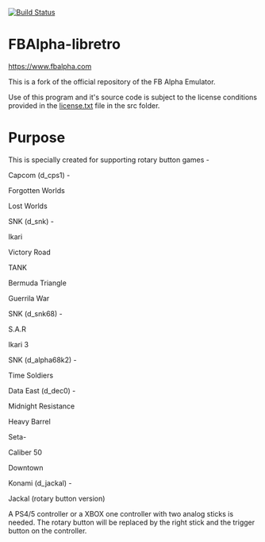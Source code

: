 [![Build Status](https://travis-ci.org/libretro/fbalpha.svg?branch=master)](https://travis-ci.org/libretro/fbalpha)

# FBAlpha-libretro
https://www.fbalpha.com

This is a fork of the official repository of the FB Alpha Emulator.

Use of this program and it's source code is subject to the license conditions provided in the [license.txt](src/license.txt) file in the src folder.

# Purpose
This is specially created for supporting rotary button games -

Capcom (d_cps1) -

Forgotten Worlds

Lost Worlds


SNK (d_snk) -

Ikari

Victory Road

TANK

Bermuda Triangle

Guerrila War


SNK (d_snk68) -

S.A.R

Ikari 3


SNK (d_alpha68k2) -

Time Soldiers


Data East (d_dec0) -

Midnight Resistance

Heavy Barrel


Seta-

Caliber 50

Downtown


Konami (d_jackal) -

Jackal (rotary button version)


A PS4/5 controller or a XBOX one controller with two analog sticks is needed. The rotary button will be replaced by the right stick and the trigger button on the controller.

